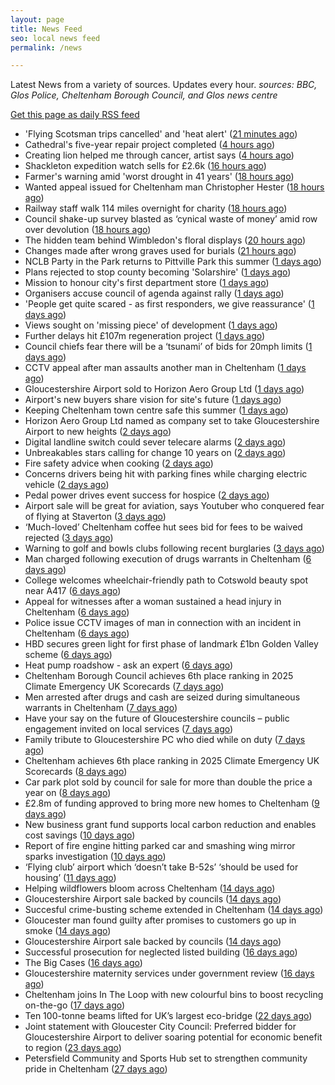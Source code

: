 ```yaml
---
layout: page
title: News Feed
seo: local news feed
permalink: /news

---
```


Latest News from a variety of sources. Updates every hour.
_sources: BBC, Glos Police, Cheltenham Borough Council, and Glos news centre_

[Get this page as daily RSS feed](/daily.rss)

<!-- news_marker starts -->
- 'Flying Scotsman trips cancelled' and 'heat alert' ([21 minutes ago](https://www.bbc.com/news/articles/c62g0l5exp9o))
- Cathedral's five-year repair project completed ([4 hours ago](https://www.bbc.com/news/articles/c1mz7dykrv9o))
- Creating lion helped me through cancer, artist says ([4 hours ago](https://www.bbc.com/news/articles/c5y9qzq6893o))
- Shackleton expedition watch sells for £2.6k ([16 hours ago](https://www.bbc.com/news/articles/cev07ylpgnzo))
- Farmer's warning amid 'worst drought in 41 years' ([18 hours ago](https://www.bbc.com/news/articles/cj4el71q490o))
- Wanted appeal issued for Cheltenham man Christopher Hester ([18 hours ago](https://gloucesternewscentre.co.uk/wanted-appeal-issued-for-cheltenham-man-christopher-hester/))
- Railway staff walk 114 miles overnight for charity ([18 hours ago](https://www.bbc.com/news/articles/cyvj5v9y4n2o))
- Council shake-up survey blasted as ‘cynical waste of money’ amid row over devolution ([18 hours ago](https://gloucesternewscentre.co.uk/council-shake-up-survey-blasted-as-cynical-waste-of-money-amid-row-over-devolution/))
- The hidden team behind Wimbledon's floral displays ([20 hours ago](https://www.bbc.com/news/articles/ce3ne98w21do))
- Changes made after wrong graves used for burials ([21 hours ago](https://www.bbc.com/news/articles/c2ez1edx0k3o))
- NCLB Party in the Park returns to Pittville Park this summer ([1 days ago](https://www.cheltenham.gov.uk/news/article/3033/nclb_party_in_the_park_returns_to_pittville_park_this_summer))
- Plans rejected to stop county becoming 'Solarshire' ([1 days ago](https://www.bbc.com/news/articles/cd0vyv7rejlo))
- Mission to honour city's first department store ([1 days ago](https://www.bbc.com/news/articles/cr79ldrj4rvo))
- Organisers accuse council of agenda against rally ([1 days ago](https://www.bbc.com/news/articles/c93kv18j4pzo))
- 'People get quite scared - as first responders, we give reassurance' ([1 days ago](https://www.bbc.com/news/articles/czrykrl48plo))
- Views sought on 'missing piece' of development ([1 days ago](https://www.bbc.com/news/articles/cp3k7xwp95go))
- Further delays hit £107m regeneration project ([1 days ago](https://www.bbc.com/news/articles/c89eqdz32kwo))
- Council chiefs fear there will be a ‘tsunami’ of bids for 20mph limits ([1 days ago](https://gloucesternewscentre.co.uk/council-chiefs-fear-there-will-be-a-tsunami-of-bids-for-20mph-limits/))
- CCTV appeal after man assaults another man in Cheltenham ([1 days ago](https://gloucesternewscentre.co.uk/cctv-appeal-after-man-assaults-another-man-in-cheltenham/))
- Gloucestershire Airport sold to Horizon Aero Group Ltd ([1 days ago](https://gloucesternewscentre.co.uk/gloucestershire-airport-sold-to-horizon-aero-group-ltd/))
- Airport's new buyers share vision for site's future ([1 days ago](https://www.bbc.com/news/articles/c4g2v21844yo))
- Keeping Cheltenham town centre safe this summer ([1 days ago](https://www.cheltenham.gov.uk/news/article/3032/keeping_cheltenham_town_centre_safe_this_summer))
- Horizon Aero Group Ltd named as company set to take Gloucestershire Airport to new heights ([2 days ago](https://www.cheltenham.gov.uk/news/article/3031/horizon_aero_group_ltd_named_as_company_set_to_take_gloucestershire_airport_to_new_heights))
- Digital landline switch could sever telecare alarms ([2 days ago](https://www.bbc.com/news/articles/cp3lv71vknxo))
- Unbreakables stars calling for change 10 years on ([2 days ago](https://www.bbc.com/news/articles/cvg68140vnyo))
- Fire safety advice when cooking ([2 days ago](https://gloucesternewscentre.co.uk/fire-safety-advice-when-cooking/))
- Concerns drivers being hit with parking fines while charging electric vehicle ([2 days ago](https://gloucesternewscentre.co.uk/concerns-drivers-being-hit-with-parking-fines-while-charging-electric-vehicle/))
- Pedal power drives event success for hospice ([2 days ago](https://gloucesternewscentre.co.uk/pedal-power-drives-event-success-for-hospice/))
- Airport sale will be great for aviation, says Youtuber who conquered fear of flying at Staverton ([3 days ago](https://gloucesternewscentre.co.uk/airport-sale-will-be-great-for-aviation-says-youtuber-who-conquered-fear-of-flying-at-staverton/))
- ‘Much-loved’ Cheltenham coffee hut sees bid for fees to be waived rejected ([3 days ago](https://gloucesternewscentre.co.uk/much-loved-cheltenham-coffee-hut-sees-bid-for-fees-to-be-waived-rejected/))
- Warning to golf and bowls clubs following recent burglaries ([3 days ago](https://gloucesternewscentre.co.uk/warning-to-golf-and-bowls-clubs-following-recent-burglaries/))
- Man charged following execution of drugs warrants in Cheltenham ([6 days ago](https://gloucesternewscentre.co.uk/man-charged-following-execution-of-drugs-warrants-in-cheltenham-2/))
- College welcomes wheelchair-friendly path to Cotswold beauty spot near A417 ([6 days ago](https://gloucesternewscentre.co.uk/college-welcomes-wheelchair-friendly-path-to-cotswold-beauty-spot-near-a417/))
- Appeal for witnesses after a woman sustained a head injury in Cheltenham ([6 days ago](https://gloucesternewscentre.co.uk/appeal-for-witnesses-after-a-woman-sustained-a-head-injury-in-cheltenham/))
- Police issue CCTV images of man in connection with an incident in Cheltenham ([6 days ago](https://gloucesternewscentre.co.uk/police-issue-cctv-images-of-man-in-connection-with-an-incident-in-cheltenham/))
- HBD secures green light for first phase of landmark £1bn Golden Valley scheme ([6 days ago](https://www.cheltenham.gov.uk/news/article/3030/hbd_secures_green_light_for_first_phase_of_landmark_1bn_golden_valley_scheme))
- Heat pump roadshow - ask an expert ([6 days ago](https://www.cheltenham.gov.uk/news/article/3029/heat_pump_roadshow_-_ask_an_expert))
- Cheltenham Borough Council achieves 6th place ranking in 2025 Climate Emergency UK Scorecards ([7 days ago](https://gloucesternewscentre.co.uk/cheltenham-borough-council-achieves-6th-place-ranking-in-2025-climate-emergency-uk-scorecards/))
- Men arrested after drugs and cash are seized during simultaneous warrants in Cheltenham ([7 days ago](https://gloucesternewscentre.co.uk/men-arrested-after-drugs-and-cash-are-seized-during-simultaneous-warrants-in-cheltenham/))
- Have your say on the future of Gloucestershire councils – public engagement invited on local services ([7 days ago](https://gloucesternewscentre.co.uk/have-your-say-on-the-future-of-gloucestershire-councils-public-engagement-invited-on-local-services/))
- Family tribute to Gloucestershire PC who died while on duty ([7 days ago](https://gloucesternewscentre.co.uk/family-tribute-to-gloucestershire-pc-who-died-while-on-duty/))
- Cheltenham achieves 6th place ranking in 2025 Climate Emergency UK Scorecards ([8 days ago](https://www.cheltenham.gov.uk/news/article/3028/cheltenham_achieves_6th_place_ranking_in_2025_climate_emergency_uk_scorecards))
- Car park plot sold by council for sale for more than double the price a year on ([8 days ago](https://gloucesternewscentre.co.uk/car-park-plot-sold-by-council-for-sale-for-more-than-double-the-price-a-year-on/))
- £2.8m of funding approved to bring more new homes to Cheltenham ([9 days ago](https://www.cheltenham.gov.uk/news/article/3027/28m_of_funding_approved_to_bring_more_new_homes_to_cheltenham))
- New business grant fund supports local carbon reduction and enables cost savings ([10 days ago](https://www.cheltenham.gov.uk/news/article/3026/new_business_grant_fund_supports_local_carbon_reduction_and_enables_cost_savings))
- Report of fire engine hitting parked car and smashing wing mirror sparks investigation ([10 days ago](https://gloucesternewscentre.co.uk/report-of-fire-engine-hitting-parked-car-and-smashing-wing-mirror-sparks-investigation/))
- ‘Flying club’ airport which ‘doesn’t take B-52s’ ‘should be used for housing’ ([11 days ago](https://gloucesternewscentre.co.uk/flying-club-airport-which-doesnt-take-b-52s-should-be-used-for-housing/))
- Helping wildflowers bloom across Cheltenham ([14 days ago](https://www.cheltenham.gov.uk/news/article/3025/helping_wildflowers_bloom_across_cheltenham))
- Gloucestershire Airport sale backed by councils ([14 days ago](https://gloucesternewscentre.co.uk/gloucestershire-airport-sale-backed-by-councils/))
- Succesful crime-busting scheme extended in Cheltenham ([14 days ago](https://gloucesternewscentre.co.uk/succesful-crime-busting-scheme-extended-in-cheltenham/))
- Gloucester man found guilty after promises to customers go up in smoke ([14 days ago](https://gloucesternewscentre.co.uk/gloucester-man-found-guilty-after-promises-to-customers-go-up-in-smoke/))
- Gloucestershire Airport sale backed by councils ([14 days ago](https://www.cheltenham.gov.uk/news/article/3024/gloucestershire_airport_sale_backed_by_councils))
- Successful prosecution for neglected listed building ([16 days ago](https://www.cheltenham.gov.uk/news/article/3023/successful_prosecution_for_neglected_listed_building))
- The Big Cases ([16 days ago](https://www.bbc.co.uk/iplayer/episode/m001z7w2))
- Gloucestershire maternity services under government review ([16 days ago](https://www.bbc.co.uk/sounds/play/p0ll39jx))
- Cheltenham joins In The Loop with new colourful bins to boost recycling on-the-go ([17 days ago](https://www.cheltenham.gov.uk/news/article/3022/cheltenham_joins_in_the_loop_with_new_colourful_bins_to_boost_recycling_on-the-go))
- Ten 100-tonne beams lifted for UK’s largest eco-bridge ([22 days ago](https://www.bbc.co.uk/sounds/play/p0lk57bp))
- Joint statement with Gloucester City Council: Preferred bidder for Gloucestershire Airport to deliver soaring potential for economic benefit to region ([23 days ago](https://www.cheltenham.gov.uk/news/article/3021/joint_statement_with_gloucester_city_council_preferred_bidder_for_gloucestershire_airport_to_deliver_soaring_potential_for_economic_benefit_to_region))
- Petersfield Community and Sports Hub set to strengthen community pride in Cheltenham ([27 days ago](https://www.cheltenham.gov.uk/news/article/3020/petersfield_community_and_sports_hub_set_to_strengthen_community_pride_in_cheltenham))

<!-- news_marker ends -->
